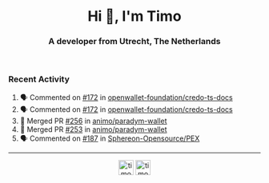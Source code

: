 <h1 align="center">Hi 👋, I'm Timo</h1>
<h3 align="center">A developer from Utrecht, The Netherlands</h3>
<br/>
<!-- https://github.com/rahuldkjain/github-profile-readme-generator --!>

<!--  <p align="left"><img src="https://github-readme-stats.vercel.app/api?username=timoglastra&show_icons=true&count_private=true&" alt="timoglastra" /></p> --!>

<!--
Github language stats
<p align="left"><img src="https://github-readme-stats.vercel.app/api/top-langs/?username=timoglastra&layout=compact" alt="timoglastra" /><p>
-->

<!-- Codestats language stats -->
<!-- <p align="left"><img src="https://codestats-readme.vercel.app/api/top-langs/?username=timoglastra&layout=compact&language_count=12" alt="timoglastra" /><p>    --!>
  
<h3>Recent Activity</h3>

<!--START_SECTION:activity-->
1. 🗣 Commented on [#172](https://github.com/openwallet-foundation/credo-ts-docs/pull/172#issuecomment-2517860162) in [openwallet-foundation/credo-ts-docs](https://github.com/openwallet-foundation/credo-ts-docs)
2. 🗣 Commented on [#172](https://github.com/openwallet-foundation/credo-ts-docs/pull/172#issuecomment-2517858336) in [openwallet-foundation/credo-ts-docs](https://github.com/openwallet-foundation/credo-ts-docs)
3. 🎉 Merged PR [#256](https://github.com/animo/paradym-wallet/pull/256) in [animo/paradym-wallet](https://github.com/animo/paradym-wallet)
4. 🎉 Merged PR [#253](https://github.com/animo/paradym-wallet/pull/253) in [animo/paradym-wallet](https://github.com/animo/paradym-wallet)
5. 🗣 Commented on [#187](https://github.com/Sphereon-Opensource/PEX/pull/187#issuecomment-2517009484) in [Sphereon-Opensource/PEX](https://github.com/Sphereon-Opensource/PEX)
<!--END_SECTION:activity-->

---

<p align="center">
<a href="https://twitter.com/timoglastra" target="blank"><img align="center" src="https://cdn.jsdelivr.net/npm/simple-icons@3.0.1/icons/twitter.svg" alt="timoglastra" height="30" width="30" /></a>
<a href="https://linkedin.com/in/timoglastra" target="blank"><img align="center" src="https://cdn.jsdelivr.net/npm/simple-icons@3.0.1/icons/linkedin.svg" alt="timoglastra" height="30" width="30" /></a>
</p>



